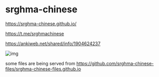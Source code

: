 # srghma-chinese

https://srghma-chinese.github.io/

https://t.me/srghmachinese

https://ankiweb.net/shared/info/1904624237

![img](https://i.imgur.com/KTuAfyY.png)

some files are being served from https://github.com/srghma-chinese-files/srghma-chinese-files.github.io
